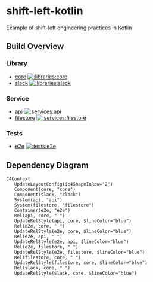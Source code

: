 # shift-left-kotlin
Example of shift-left engineering practices in Kotlin       

## Build Overview

### Library

- [core](https://github.com/albertlatacz/shift-left-kotlin/tree/main/libraries/core) [![:libraries:core](https://github.com/albertlatacz/shift-left-kotlin/actions/workflows/core-build.yml/badge.svg)](https://github.com/albertlatacz/shift-left-kotlin/actions/workflows/core-build.yml)
- [slack](https://github.com/albertlatacz/shift-left-kotlin/tree/main/libraries/slack) [![:libraries:slack](https://github.com/albertlatacz/shift-left-kotlin/actions/workflows/slack-build.yml/badge.svg)](https://github.com/albertlatacz/shift-left-kotlin/actions/workflows/slack-build.yml)

### Service

- [api](https://github.com/albertlatacz/shift-left-kotlin/tree/main/services/api) [![:services:api](https://github.com/albertlatacz/shift-left-kotlin/actions/workflows/api-build.yml/badge.svg)](https://github.com/albertlatacz/shift-left-kotlin/actions/workflows/api-build.yml)
- [filestore](https://github.com/albertlatacz/shift-left-kotlin/tree/main/services/filestore) [![:services:filestore](https://github.com/albertlatacz/shift-left-kotlin/actions/workflows/filestore-build.yml/badge.svg)](https://github.com/albertlatacz/shift-left-kotlin/actions/workflows/filestore-build.yml)

### Tests

- [e2e](https://github.com/albertlatacz/shift-left-kotlin/tree/main/tests/e2e) [![:tests:e2e](https://github.com/albertlatacz/shift-left-kotlin/actions/workflows/e2e-build.yml/badge.svg)](https://github.com/albertlatacz/shift-left-kotlin/actions/workflows/e2e-build.yml)


## Dependency Diagram

```mermaid
C4Context        
   UpdateLayoutConfig($c4ShapeInRow="2")                           
   Component(core, "core")
   Component(slack, "slack")
   System(api, "api")
   System(filestore, "filestore")
   Container(e2e, "e2e")
   Rel(api, core, " ") 
   UpdateRelStyle(api, core, $lineColor="blue")
   Rel(e2e, core, " ") 
   UpdateRelStyle(e2e, core, $lineColor="blue")
   Rel(e2e, api, " ") 
   UpdateRelStyle(e2e, api, $lineColor="blue")
   Rel(e2e, filestore, " ") 
   UpdateRelStyle(e2e, filestore, $lineColor="blue")
   Rel(filestore, core, " ") 
   UpdateRelStyle(filestore, core, $lineColor="blue")
   Rel(slack, core, " ") 
   UpdateRelStyle(slack, core, $lineColor="blue")                
```